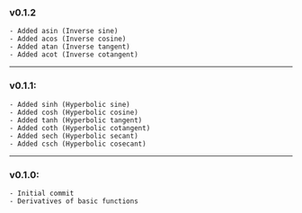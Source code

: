 ### v0.1.2
    - Added asin (Inverse sine) 
    - Added acos (Inverse cosine)
    - Added atan (Inverse tangent)
    - Added acot (Inverse cotangent)

------------------

### v0.1.1:
    - Added sinh (Hyperbolic sine)
    - Added cosh (Hyperbolic cosine)
    - Added tanh (Hyperbolic tangent)
    - Added coth (Hyperbolic cotangent)
    - Added sech (Hyperbolic secant)
    - Added csch (Hyperbolic cosecant)

-----------------

### v0.1.0: 
    - Initial commit
    - Derivatives of basic functions